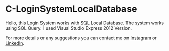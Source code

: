 # C-LoginSystemLocalDatabase
Hello, this Login System works with SQL Local Database. 
The system works using SQL Query.
I used Visual Studio Express 2012 Version.


For more details or any suggestions you can contact me on [Instagram](https://www.instagram.com/vladimirt99) or [LinkedIn](https://www.linkedin.com/in/toma-tudor-vladimir-52225519b/).
